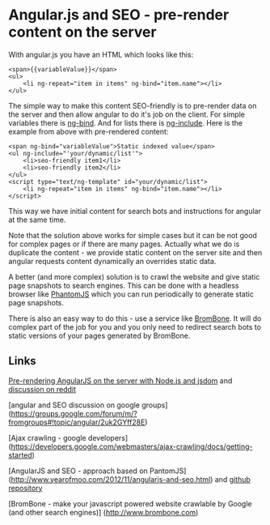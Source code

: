 Angular.js and SEO - pre-render content on the server
============================================

With angular.js you have an HTML which looks like this:

    <span>{{variableValue}}</span>
    <ul>
        <li ng-repeat="item in items" ng-bind="item.name"></li>
    </ul>

The simple way to make this content SEO-friendly is to pre-render data on the server and
then allow angular to do it's job on the client.
For simple variables there is [ng-bind](http://docs.angularjs.org/api/ng.directive:ngBind).
And for lists there is [ng-include](http://docs.angularjs.org/api/ng.directive:ngInclude).
Here is the example from above with pre-rendered content:

    <span ng-bind="variableValue">Static indexed value</span>
    <ul ng-include="'your/dynamic/list'">
        <li>seo-friendly item1</li>
        <li>seo-friendly item2</li>
    </ul>
    <script type="text/ng-template" id="your/dynamic/list">
        <li ng-repeat="item in items" ng-bind="item.name"></li>
    </script>

This way we have initial content for search bots and instructions for angular at the same time.

Note that the solution above works for simple cases but it can be not good for
complex pages or if there are many pages.  Actually what we do is duplicate the
content - we provide static content on the server site and then angular
requests content dynamically an overrides static data.

A better (and more complex) solution is to crawl the website and give static page
snapshots to search engines.  This can be done with a headless browser like
[PhantomJS](http://phantomjs.org/) which you can run periodically to generate
static page snapshots.

There is also an easy way to do this - use a service like
[BromBone](http://www.brombone.com/).  It will do complex part of the job for
you and you only need to redirect search bots to static versions of your pages
generated by BromBone.


Links
--------------------------------------------
[Pre-rendering AngularJS on the server with Node.js and jsdom](https://github.com/ithkuil/angular-on-server) and [discussion on reddit](http://www.reddit.com/r/javascript/comments/1a3fdj/prerendering_angularjs_on_the_server_with_nodejs/)

[angular and SEO discussion on google groups] (https://groups.google.com/forum/m/?fromgroups#!topic/angular/2uk2GYff28E)

[Ajax crawling - google developers] (https://developers.google.com/webmasters/ajax-crawling/docs/getting-started)

[AngularJS and SEO - approach based on PantomJS] (http://www.yearofmoo.com/2012/11/angularjs-and-seo.html) and [github repository](https://github.com/steeve/angular-seo)

[BromBone - make your javascript powered website crawlable by Google (and other search engines)] (http://www.brombone.com)
